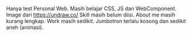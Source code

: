 Hanya test Personal Web. Masih belajar CSS, JS dan WebComponent. Image dari https://undraw.co/
Skill masih belum diisi.
About me masih kurang lengkap.
Work masih sedikit.
Jumbotron terlalu kosong dan sedikit aneh (animasi).
